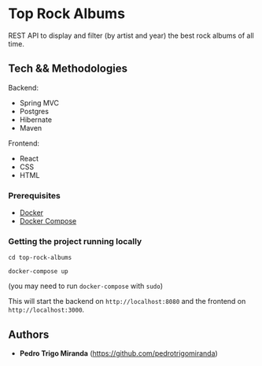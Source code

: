 # Top Rock Albums  

REST API to display and filter (by artist and year) the best rock albums of all time.

## Tech && Methodologies

Backend:
- Spring MVC
- Postgres
- Hibernate
- Maven

Frontend:
- React
- CSS
- HTML

### Prerequisites

- [Docker](https://www.docker.com/)
- [Docker Compose](https://docs.docker.com/compose/)

### Getting the project running locally

```
cd top-rock-albums 

docker-compose up

```
(you may need to run `docker-compose` with `sudo`)

This will start the backend on `http://localhost:8080` and the frontend on `http://localhost:3000`.

## Authors

* **Pedro Trigo Miranda** (https://github.com/pedrotrigomiranda)